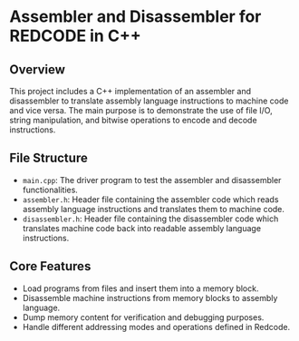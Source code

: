 # Assembler and Disassembler for REDCODE in C++

## Overview

This project includes a C++ implementation of an assembler and disassembler to translate assembly language instructions to machine code and vice versa. The main purpose is to demonstrate the use of file I/O, string manipulation, and bitwise operations to encode and decode instructions.


## File Structure

- `main.cpp`: The driver program to test the assembler and disassembler functionalities.
- `assembler.h`: Header file containing the assembler code which reads assembly language instructions and translates them to machine code.
- `disassembler.h`: Header file containing the disassembler code which translates machine code back into readable assembly language instructions.

## Core Features

- Load programs from files and insert them into a memory block.
- Disassemble machine instructions from memory blocks to assembly language.
- Dump memory content for verification and debugging purposes.
- Handle different addressing modes and operations defined in Redcode.
